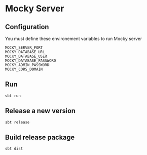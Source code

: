 # Mocky Server

## Configuration

You must define these environement variables to run Mocky server

```
MOCKY_SERVER_PORT
MOCKY_DATABASE_URL
MOCKY_DATABASE_USER
MOCKY_DATABASE_PASSWORD
MOCKY_ADMIN_PASSWORD
MOCKY_CORS_DOMAIN
```

## Run

```
sbt run
```

## Release a new version

```
sbt release
```

## Build release package

```
sbt dist
```
